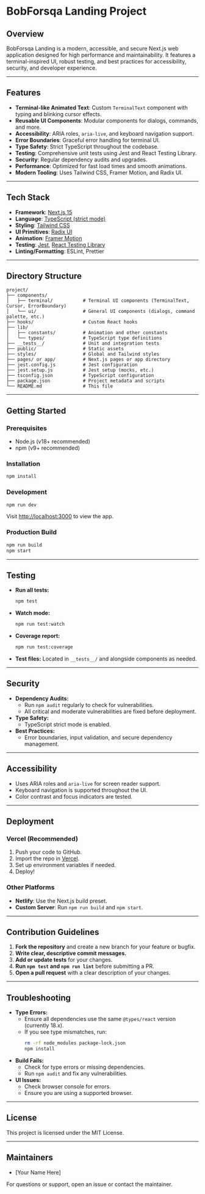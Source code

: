 # BobForsqa Landing Project

## Overview

BobForsqa Landing is a modern, accessible, and secure Next.js web application designed for high performance and maintainability. It features a terminal-inspired UI, robust testing, and best practices for accessibility, security, and developer experience.

---

## Features

- **Terminal-like Animated Text**: Custom `TerminalText` component with typing and blinking cursor effects.
- **Reusable UI Components**: Modular components for dialogs, commands, and more.
- **Accessibility**: ARIA roles, `aria-live`, and keyboard navigation support.
- **Error Boundaries**: Graceful error handling for terminal UI.
- **Type Safety**: Strict TypeScript throughout the codebase.
- **Testing**: Comprehensive unit tests using Jest and React Testing Library.
- **Security**: Regular dependency audits and upgrades.
- **Performance**: Optimized for fast load times and smooth animations.
- **Modern Tooling**: Uses Tailwind CSS, Framer Motion, and Radix UI.

---

## Tech Stack

- **Framework**: [Next.js 15](https://nextjs.org/)
- **Language**: [TypeScript (strict mode)](https://www.typescriptlang.org/)
- **Styling**: [Tailwind CSS](https://tailwindcss.com/)
- **UI Primitives**: [Radix UI](https://www.radix-ui.com/)
- **Animation**: [Framer Motion](https://www.framer.com/motion/)
- **Testing**: [Jest](https://jestjs.io/), [React Testing Library](https://testing-library.com/)
- **Linting/Formatting**: ESLint, Prettier

---

## Directory Structure

```
project/
├── components/
│   ├── terminal/           # Terminal UI components (TerminalText, Cursor, ErrorBoundary)
│   └── ui/                 # General UI components (dialogs, command palette, etc.)
├── hooks/                  # Custom React hooks
├── lib/
│   ├── constants/          # Animation and other constants
│   └── types/              # TypeScript type definitions
├── __tests__/              # Unit and integration tests
├── public/                 # Static assets
├── styles/                 # Global and Tailwind styles
├── pages/ or app/          # Next.js pages or app directory
├── jest.config.js          # Jest configuration
├── jest.setup.js           # Jest setup (mocks, etc.)
├── tsconfig.json           # TypeScript configuration
├── package.json            # Project metadata and scripts
└── README.md               # This file
```

---

## Getting Started

### Prerequisites
- Node.js (v18+ recommended)
- npm (v9+ recommended)

### Installation
```sh
npm install
```

### Development
```sh
npm run dev
```
Visit [http://localhost:3000](http://localhost:3000) to view the app.

### Production Build
```sh
npm run build
npm start
```

---

## Testing

- **Run all tests:**
  ```sh
  npm test
  ```
- **Watch mode:**
  ```sh
  npm run test:watch
  ```
- **Coverage report:**
  ```sh
  npm run test:coverage
  ```
- **Test files:** Located in `__tests__/` and alongside components as needed.

---

## Security

- **Dependency Audits:**
  - Run `npm audit` regularly to check for vulnerabilities.
  - All critical and moderate vulnerabilities are fixed before deployment.
- **Type Safety:**
  - TypeScript strict mode is enabled.
- **Best Practices:**
  - Error boundaries, input validation, and secure dependency management.

---

## Accessibility

- Uses ARIA roles and `aria-live` for screen reader support.
- Keyboard navigation is supported throughout the UI.
- Color contrast and focus indicators are tested.

---

## Deployment

### Vercel (Recommended)
1. Push your code to GitHub.
2. Import the repo in [Vercel](https://vercel.com/).
3. Set up environment variables if needed.
4. Deploy!

### Other Platforms
- **Netlify**: Use the Next.js build preset.
- **Custom Server**: Run `npm run build` and `npm start`.

---

## Contribution Guidelines

1. **Fork the repository** and create a new branch for your feature or bugfix.
2. **Write clear, descriptive commit messages.**
3. **Add or update tests** for your changes.
4. **Run `npm test` and `npm run lint`** before submitting a PR.
5. **Open a pull request** with a clear description of your changes.

---

## Troubleshooting

- **Type Errors:**
  - Ensure all dependencies use the same `@types/react` version (currently 18.x).
  - If you see type mismatches, run:
    ```sh
    rm -rf node_modules package-lock.json
    npm install
    ```
- **Build Fails:**
  - Check for type errors or missing dependencies.
  - Run `npm audit` and fix any vulnerabilities.
- **UI Issues:**
  - Check browser console for errors.
  - Ensure you are using a supported browser.

---

## License

This project is licensed under the MIT License.

---

## Maintainers
- [Your Name Here]

For questions or support, open an issue or contact the maintainer. 

